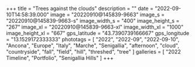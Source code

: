 +++
title = "Trees against the clouds"
description = ""
date = "2022-09-10T14:58:39.000"
image = "20220910@145839-9663"
image_s = "20220910@145839-9663-s"
image_width_s = "400"
image_height_s = "267"
image_xl = "20220910@145839-9663-xl"
image_width_xl = "1000"
image_height_xl = "667"
gps_latitude = "43.7390739166667"
gps_longitude = "13.1529172333333"
phototags = [ "2022", "2022-09", "2022-09-10", "Ancona", "Europe", "Italy", "Marche", "Senigallia", "afternoon", "cloud", "countryside", "fall", "field", "hill", "threshed", "tree" ]
galleries = [ "2022 Timeline", "Portfolio", "Senigallia Hills" ]
+++
